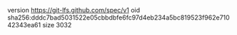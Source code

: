 version https://git-lfs.github.com/spec/v1
oid sha256:dddc7bad5031522e05cbbdbfe6fc97d4eb234a5bc819523f962e71042343ea61
size 3032
